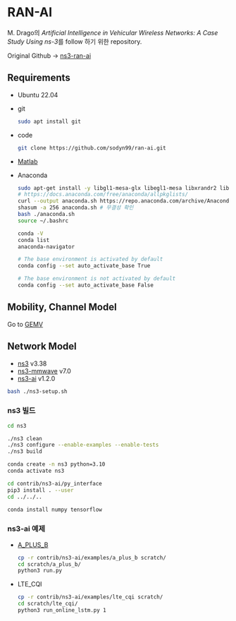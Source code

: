 # RAN-AI

M. Drago의 *Artificial Intelligence in Vehicular Wireless Networks: A Case Study Using ns-3*를 follow 하기 위한 repository.

Original Github &rarr; [ns3-ran-ai](https://github.com/signetlabdei/ns3-ran-ai)

## Requirements

- Ubuntu 22.04

- git

    ```bash
    sudo apt install git
    ```

- code

    ```bash
    git clone https://github.com/sodyn99/ran-ai.git
    ```

- [Matlab](https://kr.mathworks.com/downloads/)

- Anaconda

    ```bash
    sudo apt-get install -y libgl1-mesa-glx libegl1-mesa libxrandr2 libxrandr2 libxss1 libxcursor1 libxcomposite1 libasound2 libxi6 libxtst6
    # https://docs.anaconda.com/free/anaconda/allpkglists/
    curl --output anaconda.sh https://repo.anaconda.com/archive/Anaconda3-2024.02-1-Linux-x86_64.sh
    shasum -a 256 anaconda.sh # 무결성 확인
    bash ./anaconda.sh
    source ~/.bashrc
    ```

    ```bash
    conda -V
    conda list
    anaconda-navigator
    ```

    ```bash
    # The base environment is activated by default
    conda config --set auto_activate_base True

    # The base environment is not activated by default
    conda config --set auto_activate_base False
    ```

## Mobility, Channel Model

Go to [GEMV](/GEMV/README.md)

## Network Model

- [ns3](https://www.nsnam.org/releases/ns-3-38/documentation/) v3.38
- [ns3-mmwave](https://github.com/nyuwireless-unipd/ns3-mmwave.git) v7.0
- [ns3-ai](https://github.com/hust-diangroup/ns3-ai.git) v1.2.0

```bash
bash ./ns3-setup.sh
```

### ns3 빌드

```bash
cd ns3
```

```bash
./ns3 clean
./ns3 configure --enable-examples --enable-tests
./ns3 build
```

```bash
conda create -n ns3 python=3.10
conda activate ns3
```

```bash
cd contrib/ns3-ai/py_interface
pip3 install . --user
cd ../../..
```

```bash
conda install numpy tensorflow
```

### ns3-ai 예제

- [A_PLUS_B](https://github.com/hust-diangroup/ns3-ai/tree/master/examples/a_plus_b)

    ```bash
    cp -r contrib/ns3-ai/examples/a_plus_b scratch/
    cd scratch/a_plus_b/
    python3 run.py
    ```

- LTE_CQI

    ```bash
    cp -r contrib/ns3-ai/examples/lte_cqi scratch/
    cd scratch/lte_cqi/
    python3 run_online_lstm.py 1
    ```